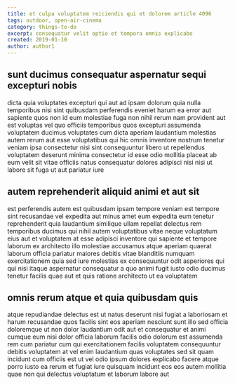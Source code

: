 ```yaml
---
title: et culpa voluptatem reiciendis qui et dolorem article 4096
tags: outdoor, open-air-cinema
category: things-to-do
excerpt: consequatur velit optio et tempora omnis explicabo
created: 2019-01-10
author: author1
---
```


## sunt ducimus consequatur aspernatur sequi excepturi nobis

dicta quia voluptates excepturi qui aut ad ipsam dolorum quia nulla temporibus nisi sint quibusdam perferendis eveniet harum ea error aut sapiente quos non id eum molestiae fuga non nihil rerum nam provident aut est voluptas vel quo officiis temporibus quos excepturi assumenda voluptatem ducimus voluptates cum dicta aperiam laudantium molestias autem rerum aut esse voluptatibus qui hic omnis inventore nostrum tenetur veniam ipsa consectetur nisi sint consequuntur libero ut repellendus voluptatem deserunt minima consectetur id esse odio mollitia placeat ab eum velit sit vitae officiis natus consequatur dolores adipisci nisi nisi ut labore sit fuga ut aut pariatur iure

## autem reprehenderit aliquid animi et aut sit

est perferendis autem est quibusdam ipsam tempore veniam est tempore sint recusandae vel expedita aut minus amet eum expedita eum tenetur reprehenderit quia laudantium similique ullam repellat delectus rem temporibus ducimus qui nihil autem voluptatibus vitae neque voluptatum eius aut et voluptatem at esse adipisci inventore qui sapiente et tempore laborum ex architecto illo molestiae accusamus atque aperiam quaerat laborum officia pariatur maiores debitis vitae blanditiis numquam exercitationem quia sed iure molestias ex consequuntur odit asperiores qui qui nisi itaque aspernatur consequatur a quo animi fugit iusto odio ducimus tenetur facilis quae aut et quis ratione architecto ut ea voluptatem

## omnis rerum atque et quia quibusdam quis

atque repudiandae delectus est ut natus deserunt nisi fugiat a laboriosam et harum recusandae quos facilis sint eos aperiam nesciunt sunt illo sed officia doloremque ut non dolor laudantium odit aut et consequatur et animi cumque eum nisi dolor officia laborum facilis odio dolorum est assumenda rem cum pariatur cum qui exercitationem facilis voluptatem consequuntur debitis voluptatem at vel enim laudantium quas voluptates sed sit quam incidunt cum officiis est ut vel odio ipsum dolores explicabo facere atque porro iusto ea rerum et fugiat iure quisquam incidunt eos eos autem mollitia quae non qui delectus voluptatum et laborum labore aut

